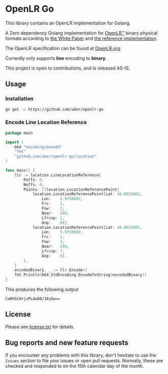 # OpenLR Go

This library contains an OpenLR implementation for Golang. 

A Zero dependency Golang implementation for
[OpenLR™](https://www.openlr-association.com) binary physical formats according to
[the White Paper](https://www.openlr-association.com/fileadmin/user_upload/openlr-whitepaper_v1.5.pdf)
and [the reference implementation](https://github.com/tomtom-international/openlr).

The OpenLR specification can be found at [OpenLR.org](http://www.openlr.org).

Currently only supports **line** encoding to **binary**.

This project is open to contributions, and is released AS-IS. 

## Usage

### Installation

```bash
go get -u https://github.com/uber/openlr-go
```

### Encode Line Location Reference

```go
package main

import (
    b64 "encoding/base64"
    "fmt"
    "github.com/uber/openlr-go/location"
)

func main() {
    llr := location.LineLocationReference{
        Poffs: 0,
        Noffs: 0,
        Points: []location.LocationReferencePoint{
            location.LocationReferencePoint{Lat: 48.0632865,
                Lon:    9.9750602,
                Frc:    1,
                Fow:    3,
                Bear:   298,
                Lfrcnp: 1,
                Dnp:    88},
            location.LocationReferencePoint{Lat: 48.0632865,
                Lon:    9.9750602,
                Frc:    1,
                Fow:    3,
                Bear:   298,
                Lfrcnp: 7,
                Dnp:    0},
        },
    }
    encodedBinary, _ := llr.Encode()
    fmt.Println(b64.StdEncoding.EncodeToString(encodedBinary))
}
```

This produces the following output

```
CwNhbCU+jzPLAwD0/34zGw==
```

## License

Please see [license.txt](https://github.com/uber/openlr-go/blob/main/license.txt) for details.

## Bug reports and new feature requests

If you encounter any problems with this library, don't hesitate to use the `Issues` section to file your issues or open pull requests.
Normally, these are checked and responded to on the 15th calendar day of the month. 
